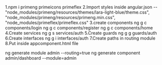 1.npm i primeng primeicons primeflex
2.Import styles inside angular.json
-- "node_modules/primeng/resources/themes/lara-light-blue/theme.css",
"node_modules/primeng/resources/primeng.min.css",
"node_modules/primeflex/primeflex.css"
3.create components
ng g c components/login
ng g c components/register
ng g c components/home
4.Create services
ng g s services/auth
5.Create guards
ng g g guards/auth
6.Create interfaces
ng g i interfaces/auth
7.Create paths in routing module
8.Put <router-outlet> inside appcomponent.html file

ng generate module admin --routing=true
ng generate component admin/dashboard --module=admin
